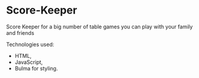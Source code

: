 # Score-Keeper
Score Keeper for a big number of table games you can play with your family and friends

Technologies used:
- HTML,
- JavaScript,
- Bulma for styling.
